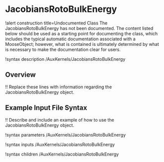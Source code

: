 # JacobiansRotoBulkEnergy

!alert construction title=Undocumented Class
The JacobiansRotoBulkEnergy has not been documented. The content listed below should be used as a starting point for
documenting the class, which includes the typical automatic documentation associated with a
MooseObject; however, what is contained is ultimately determined by what is necessary to make the
documentation clear for users.

!syntax description /AuxKernels/JacobiansRotoBulkEnergy

## Overview

!! Replace these lines with information regarding the JacobiansRotoBulkEnergy object.

## Example Input File Syntax

!! Describe and include an example of how to use the JacobiansRotoBulkEnergy object.

!syntax parameters /AuxKernels/JacobiansRotoBulkEnergy

!syntax inputs /AuxKernels/JacobiansRotoBulkEnergy

!syntax children /AuxKernels/JacobiansRotoBulkEnergy
